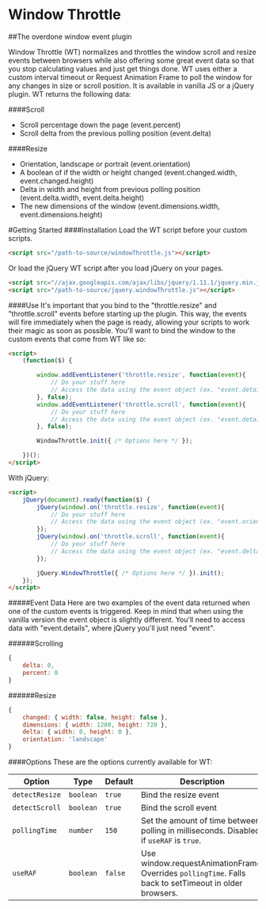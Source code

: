 Window Throttle
===============
##The overdone window event plugin

Window Throttle (WT) normalizes and throttles the window scroll and resize events between browsers while also offering some great event data so that you stop calculating values and just get things done. WT uses either a custom interval timeout or Request Animation Frame to poll the window for any changes in size or scroll position. It is available in vanilla JS or a jQuery plugin. WT returns the following data:

####Scroll
- Scroll percentage down the page (event.percent)
- Scroll delta from the previous polling position (event.delta)

####Resize
- Orientation, landscape or portrait (event.orientation)
- A boolean of if the width or height changed (event.changed.width, event.changed.height)
- Delta in width and height from previous polling position (event.delta.width, event.delta.height)
- The new dimensions of the window (event.dimensions.width, event.dimensions.height)

#Getting Started
####Installation
Load the WT script before your custom scripts.

```HTML
<script src="/path-to-source/windowThrottle.js"></script>
```

Or load the jQuery WT script after you load jQuery on your pages.


```HTML
<script src="//ajax.googleapis.com/ajax/libs/jquery/1.11.1/jquery.min.js"></script>
<script src="/path-to-source/jquery.windowThrottle.js"></script>
```

####Use
It's important that you bind to the "throttle.resize" and "throttle.scroll" events before starting up the plugin. This way, the events will fire immediately when the page is ready, allowing your scripts to work their magic as soon as possible. You'll want to bind the window to the custom events that come from WT like so: 

```HTML
<script>
	(function($) {

        window.addEventListener('throttle.resize', function(event){ 
			// Do your stuff here
			// Access the data using the event object (ex. "event.detail.orientation")
        }, false);
        window.addEventListener('throttle.scroll', function(event){
			// Do your stuff here
			// Access the data using the event object (ex. "event.detail.delta")        	
        }, false);

        WindowThrottle.init({ /* Options here */ });

	})();
</script>
```

With jQuery:

```HTML
<script>
	jQuery(document).ready(function($) {
		jQuery(window).on('throttle.resize', function(event){ 
			// Do your stuff here
			// Access the data using the event object (ex. "event.orientation")
		});
		jQuery(window).on('throttle.scroll', function(event){ 
			// Do your stuff here
			// Access the data using the event object (ex. "event.delta")
		});

		jQuery.WindowThrottle({ /* Options here */ }).init();
	});
</script>
```

#####Event Data
Here are two examples of the event data returned when one of the custom events is triggered. Keep in mind that when using the vanilla version the event object is slightly different. You'll need to access data with "event.details", where jQuery you'll just need "event".

######Scrolling
```Javascript
{
	delta: 0,
	percent: 0	
}
```
######Resize
```Javascript
{
	changed: { width: false, height: false },
	dimensions: { width: 1280, height: 720 },
	delta: { width: 0, height: 0 },
	orientation: 'landscape'
}
```

####Options
These are the options currently available for WT:

| Option       | Type   | Default        | Description                                                             |
|--------------|--------|----------------|-------------------------------------------------------------------------|
| `detectResize`  | `boolean` | `true`   | Bind the resize event |
| `detectScroll`  | `boolean` | `true`   | Bind the scroll event |
| `pollingTime`   | `number`  | `150`    | Set the amount of time between polling in milliseconds. Disabled if `useRAF` is `true`. |
| `useRAF`        | `boolean` | `false`  | Use window.requestAnimationFrame. Overrides `pollingTime`. Falls back to setTimeout in older browsers. |